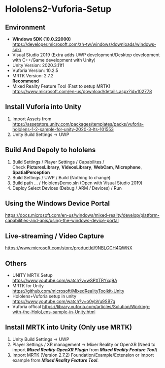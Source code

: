# Hololens2-Vuforia-Setup
## Environment
 - **Windows SDK (10.0.22000)**  
 https://developer.microsoft.com/zh-tw/windows/downloads/windows-sdk/ 
 - Visual Studio 2019 (Extra adds UWP development/Desktop development with C++/Game development with Unity)  
 - Unity Version: 2020.3.11f1   
 - Vuforia Version: 10.2.5
 - MRTK Version: 2.7.2  
 __Recommend__  
 - Mixed Reality Feature Tool (Fast to setup MRTK)  
 https://www.microsoft.com/en-us/download/details.aspx?id=102778
  
## Install Vuforia into Unity
1. Import Assets from https://assetstore.unity.com/packages/templates/packs/vuforia-hololens-1-2-sample-for-unity-2020-3-lts-101553  
2. Unity Build Settings -> UWP  
  
## Build And Depoly to hololens 
1. Build Settings / Player Settings / Capabilites /  
Check **PicturesLibrary**, **VideosLibrary**, **WebCam**, **Microphone**, **SpatialPerception** 
2. Build Settings / UWP / Build (Nothing to change) 
3. Build path ... / HololensDemo.sln (Open with Visual Studio 2019)  
4. Deploy Select Devices (Debug / ARM / Devices) / Run 

## Using the Windows Device Portal  
 https://docs.microsoft.com/en-us/windows/mixed-reality/develop/platform-capabilities-and-apis/using-the-windows-device-portal  

## Live-streaming / Video Capture  
https://www.microsoft.com/store/productId/9NBLGGH4QWNX  

## Others
 - UNITY MRTK Setup  
 https://www.youtube.com/watch?v=wSPXTRYxq9A
 - MRTK for Unity  
 https://github.com/microsoft/MixedRealityToolkit-Unity
 - Hololens+Vuforia setup in unity  
 https://www.youtube.com/watch?v=o0ybVu9SB7g  
 - Vuforia offical
 https://library.vuforia.com/articles/Solution/Working-with-the-HoloLens-sample-in-Unity.html  
   
   
## Install MRTK into Unity (Only use MRTK)
1. Unity Build Settings -> UWP
2. Player Settings / XR management -> Mixer Reality or OpenXR (Need to import ***Mixed Reality OpenXR Plugin*** from ***Mixed Reality Feature Tool***)
3. Import MRTK (Version 2.7.2) Foundation/Example/Extension or import example from ***Mixed Reality Feature Tool***.  
